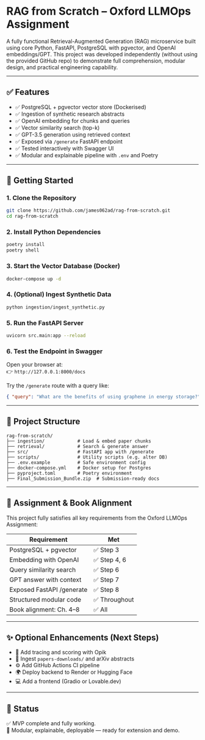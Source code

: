 ﻿# RAG from Scratch – Oxford LLMOps Assignment

A fully functional Retrieval-Augmented Generation (RAG) microservice built using core Python, FastAPI, PostgreSQL with pgvector, and OpenAI embeddings/GPT. This project was developed independently (without using the provided GitHub repo) to demonstrate full comprehension, modular design, and practical engineering capability.

---

## ✅ Features

- ✅ PostgreSQL + pgvector vector store (Dockerised)
- ✅ Ingestion of synthetic research abstracts
- ✅ OpenAI embedding for chunks and queries
- ✅ Vector similarity search (top-k)
- ✅ GPT-3.5 generation using retrieved context
- ✅ Exposed via `/generate` FastAPI endpoint
- ✅ Tested interactively with Swagger UI
- ✅ Modular and explainable pipeline with `.env` and Poetry

---

## 🚀 Getting Started

### 1. Clone the Repository

```bash
git clone https://github.com/james062ad/rag-from-scratch.git
cd rag-from-scratch
```

### 2. Install Python Dependencies

```bash
poetry install
poetry shell
```

### 3. Start the Vector Database (Docker)

```bash
docker-compose up -d
```

### 4. (Optional) Ingest Synthetic Data

```bash
python ingestion/ingest_synthetic.py
```

### 5. Run the FastAPI Server

```bash
uvicorn src.main:app --reload
```

### 6. Test the Endpoint in Swagger

Open your browser at:  
👉 `http://127.0.0.1:8000/docs`

Try the `/generate` route with a query like:

```json
{ "query": "What are the benefits of using graphene in energy storage?" }
```

---

## 📂 Project Structure

```text
rag-from-scratch/
├── ingestion/            # Load & embed paper chunks
├── retrieval/            # Search & generate answer
├── src/                  # FastAPI app with /generate
├── scripts/              # Utility scripts (e.g. alter DB)
├── .env.example          # Safe environment config
├── docker-compose.yml    # Docker setup for Postgres
├── pyproject.toml        # Poetry environment
├── Final_Submission_Bundle.zip  # Submission-ready docs
```

---

## 🧠 Assignment & Book Alignment

This project fully satisfies all key requirements from the Oxford LLMOps Assignment:

| Requirement | Met |
|-------------|-----|
| PostgreSQL + pgvector | ✅ Step 3 |
| Embedding with OpenAI | ✅ Step 4, 6 |
| Query similarity search | ✅ Step 6 |
| GPT answer with context | ✅ Step 7 |
| Exposed FastAPI /generate | ✅ Step 8 |
| Structured modular code | ✅ Throughout |
| Book alignment: Ch. 4–8 | ✅ All |

---

## ✨ Optional Enhancements (Next Steps)

- 🔎 Add tracing and scoring with Opik
- 🧠 Ingest `papers-downloads/` and arXiv abstracts
- ⚙️ Add GitHub Actions CI pipeline
- 🌍 Deploy backend to Render or Hugging Face
- 💻 Add a frontend (Gradio or Lovable.dev)

---

## 🏁 Status

✅ MVP complete and fully working.  
🔄 Modular, explainable, deployable — ready for extension and demo.

